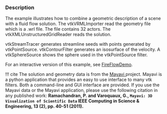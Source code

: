 ### Description

The example illustrates how to combine a geometric description of a scene with a fluid flow solution. The vtkVRMLImporter read the geometry file which is  a .wrl file. The file contains 32 actors. The vtkXMLUnstructuredGridReader reads the solution.

vtkStreamTracer generates streamline seeds with points generated by vtkPointSource. vtkContourFilter generates an isosurface of the velocity. A vtkSphereSource shows the sphere used in the vtkPointSource filter.

For an interactive version of this example, see [FireFlowDemo](/Cxx/VisualizationAlgorithms/FireFlowDemo).

!!! cite
    The solution and geometry data is from the [Mayavi ](https://docs.enthought.com/mayavi/mayavi/) project. Mayavi is a python application that provides an easy to use interface to many vtk filters. Both a command-line and GUI interface are provided. If you use the Mayavi data or the Mayavi application, please use the following citation in any published work:
     **Ramachandran, P. and Varoquaux, G., `Mayavi: 3D Visualization of Scientific Data` IEEE Computing in Science & Engineering, 13 (2), pp. 40-51 (2011).**
